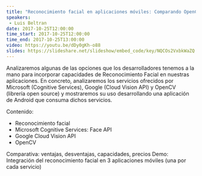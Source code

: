 ```yaml
---
title: "Reconocimiento facial en aplicaciones móviles: Comparando OpenCV, Cognitive Services y Cloud Visión API"
speakers:
 - Luis Beltran
date: 2017-10-25T12:00:00
time_start: 2017-10-25T12:00:00
time_end: 2017-10-25T13:00:00
video: https://youtu.be/dDy0gKh-o88
slides: https://slideshare.net/slideshow/embed_code/key/NQCOs2VxbkWaZQ
---
```


<p><span>Analizaremos algunas de las opciones que los desarrolladores tenemos a la mano para incorporar capacidades de Reconocimiento Facial en nuestras aplicaciones. En concreto, analizaremos los servicios ofrecidos por Microsoft (Cognitive Services), Google (Cloud Vision API) y OpenCV (librería open source) y mostraremos su uso desarrollando una aplicación de Android que consuma dichos servicios. </span></p>

<p><span>Contenido:&nbsp;</span></p>

<ul>
 <li>Reconocimiento facial&nbsp;</li>
 <li>Microsoft Cognitive Services: Face API&nbsp;</li>
 <li>Google Cloud Vision API</li>
 <li>OpenCV</li>
</ul>

<p><span>Comparativa: ventajas, desventajas, capacidades, precios Demo: Integración del reconocimiento facial en 3 aplicaciones móviles (una por cada servicio)</span></p>
